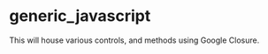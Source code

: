 generic_javascript
==================

This will house various controls, and methods using Google Closure.  